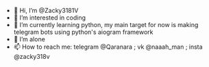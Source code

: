 - 👋 Hi, I’m @Zacky3181V
- 👀 I’m interested in coding 
- 🌱 I’m currently learning python, my main target for now is making telegram bots using python's aiogram framework
- 💞️ I’m alone
- 📫 How to reach me: telegram @Qaranara ; vk @naaah_man ; insta @zacky318v

<!---
Zacky3181V/Zacky3181V is a ✨ special ✨ repository because its `README.md` (this file) appears on your GitHub profile.
You can click the Preview link to take a look at your changes.
--->
